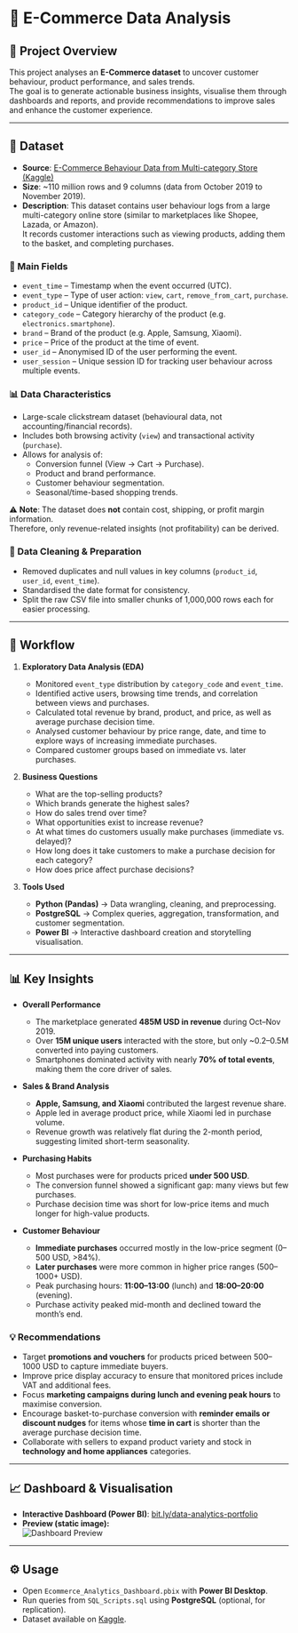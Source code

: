 # 🛒 E-Commerce Data Analysis

## 📖 Project Overview
This project analyses an **E-Commerce dataset** to uncover customer behaviour, product performance, and sales trends.  
The goal is to generate actionable business insights, visualise them through dashboards and reports, and provide recommendations to improve sales and enhance the customer experience.

---

## 📂 Dataset

- **Source**: [E-Commerce Behaviour Data from Multi-category Store (Kaggle)](https://www.kaggle.com/datasets/mkechinov/ecommerce-behavior-data-from-multi-category-store)  
- **Size**: ~110 million rows and 9 columns (data from October 2019 to November 2019).  
- **Description**: This dataset contains user behaviour logs from a large multi-category online store (similar to marketplaces like Shopee, Lazada, or Amazon).  
  It records customer interactions such as viewing products, adding them to the basket, and completing purchases.  

### 🔑 Main Fields
- `event_time` – Timestamp when the event occurred (UTC).  
- `event_type` – Type of user action: `view`, `cart`, `remove_from_cart`, `purchase`.  
- `product_id` – Unique identifier of the product.  
- `category_code` – Category hierarchy of the product (e.g. `electronics.smartphone`).  
- `brand` – Brand of the product (e.g. Apple, Samsung, Xiaomi).  
- `price` – Price of the product at the time of event.  
- `user_id` – Anonymised ID of the user performing the event.  
- `user_session` – Unique session ID for tracking user behaviour across multiple events.  

### 📊 Data Characteristics
- Large-scale clickstream dataset (behavioural data, not accounting/financial records).  
- Includes both browsing activity (`view`) and transactional activity (`purchase`).  
- Allows for analysis of:  
  - Conversion funnel (View → Cart → Purchase).  
  - Product and brand performance.  
  - Customer behaviour segmentation.  
  - Seasonal/time-based shopping trends.  

⚠️ **Note**: The dataset does **not** contain cost, shipping, or profit margin information.  
Therefore, only revenue-related insights (not profitability) can be derived.

### 🧹 Data Cleaning & Preparation
- Removed duplicates and null values in key columns (`product_id`, `user_id`, `event_time`).  
- Standardised the date format for consistency.  
- Split the raw CSV file into smaller chunks of 1,000,000 rows each for easier processing.  

---

## 🔎 Workflow

1. **Exploratory Data Analysis (EDA)**  
   - Monitored `event_type` distribution by `category_code` and `event_time`.  
   - Identified active users, browsing time trends, and correlation between views and purchases.  
   - Calculated total revenue by brand, product, and price, as well as average purchase decision time.  
   - Analysed customer behaviour by price range, date, and time to explore ways of increasing immediate purchases.  
   - Compared customer groups based on immediate vs. later purchases.  

2. **Business Questions**  
   - What are the top-selling products?  
   - Which brands generate the highest sales?  
   - How do sales trend over time?  
   - What opportunities exist to increase revenue?  
   - At what times do customers usually make purchases (immediate vs. delayed)?  
   - How long does it take customers to make a purchase decision for each category?  
   - How does price affect purchase decisions?  

3. **Tools Used**  
   - **Python (Pandas)** → Data wrangling, cleaning, and preprocessing.  
   - **PostgreSQL** → Complex queries, aggregation, transformation, and customer segmentation.  
   - **Power BI** → Interactive dashboard creation and storytelling visualisation.  

---

## 📊 Key Insights

- **Overall Performance**  
  - The marketplace generated **485M USD in revenue** during Oct–Nov 2019.  
  - Over **15M unique users** interacted with the store, but only ~0.2–0.5M converted into paying customers.  
  - Smartphones dominated activity with nearly **70% of total events**, making them the core driver of sales.  

- **Sales & Brand Analysis**  
  - **Apple, Samsung, and Xiaomi** contributed the largest revenue share.  
  - Apple led in average product price, while Xiaomi led in purchase volume.  
  - Revenue growth was relatively flat during the 2-month period, suggesting limited short-term seasonality.  

- **Purchasing Habits**  
  - Most purchases were for products priced **under 500 USD**.  
  - The conversion funnel showed a significant gap: many views but few purchases.  
  - Purchase decision time was short for low-price items and much longer for high-value products.  

- **Customer Behaviour**  
  - **Immediate purchases** occurred mostly in the low-price segment (0–500 USD, >84%).  
  - **Later purchases** were more common in higher price ranges (500–1000+ USD).  
  - Peak purchasing hours: **11:00–13:00** (lunch) and **18:00–20:00** (evening).  
  - Purchase activity peaked mid-month and declined toward the month’s end.  

### 💡 Recommendations
- Target **promotions and vouchers** for products priced between 500–1000 USD to capture immediate buyers.  
- Improve price display accuracy to ensure that monitored prices include VAT and additional fees.  
- Focus **marketing campaigns during lunch and evening peak hours** to maximise conversion.  
- Encourage basket-to-purchase conversion with **reminder emails or discount nudges** for items whose **time in cart** is shorter than the average purchase decision time.  
- Collaborate with sellers to expand product variety and stock in **technology and home appliances** categories.   

---

## 📈 Dashboard & Visualisation

- **Interactive Dashboard (Power BI)**: [bit.ly/data-analytics-portfolio](http://bit.ly/3Hz6vJ0)  
- **Preview (static image):**  
  ![Dashboard Preview](assets/dashboard.png)  

---

## ⚙️ Usage

- Open `Ecommerce_Analytics_Dashboard.pbix` with **Power BI Desktop**.  
- Run queries from `SQL_Scripts.sql` using **PostgreSQL** (optional, for replication).  
- Dataset available on [Kaggle](https://www.kaggle.com/datasets/mkechinov/ecommerce-behavior-data-from-multi-category-store).  
